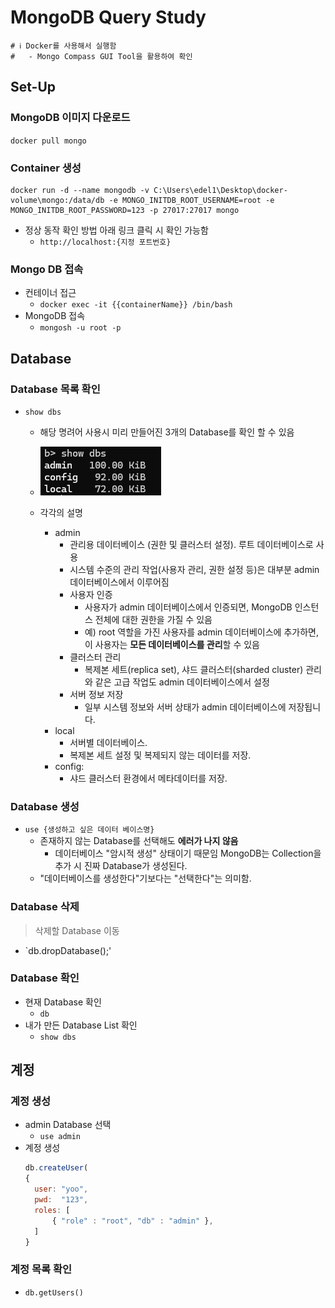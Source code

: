# MongoDB Query Study

```properties
# ℹ️ Docker를 사용해서 실행함
#   - Mongo Compass GUI Tool을 활용하여 확인
```

## Set-Up
### MongoDB 이미지 다운로드
`docker pull mongo`

### Container 생성
```shell
docker run -d --name mongodb -v C:\Users\edel1\Desktop\docker-volume\mongo:/data/db -e MONGO_INITDB_ROOT_USERNAME=root -e MONGO_INITDB_ROOT_PASSWORD=123 -p 27017:27017 mongo
```
- 정상 동작 확인 방법 아래 링크 클릭 시 확인 가능함
  - `http://localhost:{지정 포트번호}`

### Mongo DB 접속
- 컨테이너 접근
  - `docker exec -it {{containerName}} /bin/bash`
- MongoDB 접속
  - `mongosh -u root -p`

## Database

### Database 목록 확인
- `show dbs`
  - 해당 명려어 사용시 미리 만들어진 3개의 Database를 확인 할 수 있음
  - 
    ![img.png](img.png)
    
  - 각각의 설명
    - admin 
      - 관리용 데이터베이스 (권한 및 클러스터 설정). 루트 데이터베이스로 사용
      - 시스템 수준의 관리 작업(사용자 관리, 권한 설정 등)은 대부분 admin 데이터베이스에서 이루어짐
      - 사용자 인증
        - 사용자가 admin 데이터베이스에서 인증되면, MongoDB 인스턴스 전체에 대한 권한을 가질 수 있음
        - 예) root 역할을 가진 사용자를 admin 데이터베이스에 추가하면, 이 사용자는 **모든 데이터베이스를 관리**할 수 있음
      - 클러스터 관리
        - 복제본 세트(replica set), 샤드 클러스터(sharded cluster) 관리와 같은 고급 작업도 admin 데이터베이스에서 설정
      - 서버 정보 저장
        - 일부 시스템 정보와 서버 상태가 admin 데이터베이스에 저장됩니다.
    - local
      - 서버별 데이터베이스.
      - 복제본 세트 설정 및 복제되지 않는 데이터를 저장.
    - config:
      - 샤드 클러스터 환경에서 메타데이터를 저장.

### Database 생성
- `use {생성하고 싶은 데이터 베이스명}`
  - 존재하지 않는 Database를 선택해도 **에러가 나지 않음**
    - 데이터베이스 "암시적 생성" 상태이기 때문임 MongoDB는 Collection을 추가 시 진짜 Database가 생성된다.
  - "데이터베이스를 생성한다"기보다는 "선택한다"는 의미함.

### Database 삭제
> 삭제할 Database 이동
- `db.dropDatabase();'

### Database 확인
- 현재 Database 확인
	- `db`
- 내가 만든 Database List 확인
	- `show dbs`

</hr>

## 계정

### 계정 생성
- admin Database 선택
  - `use admin`
- 계정 생성
  ```javascript
  db.createUser(
  {
    user: "yoo",
    pwd:  "123",
    roles: [
    	{ "role" : "root", "db" : "admin" },
	]
  }
  ```

### 계정 목록 확인
- `db.getUsers()`



